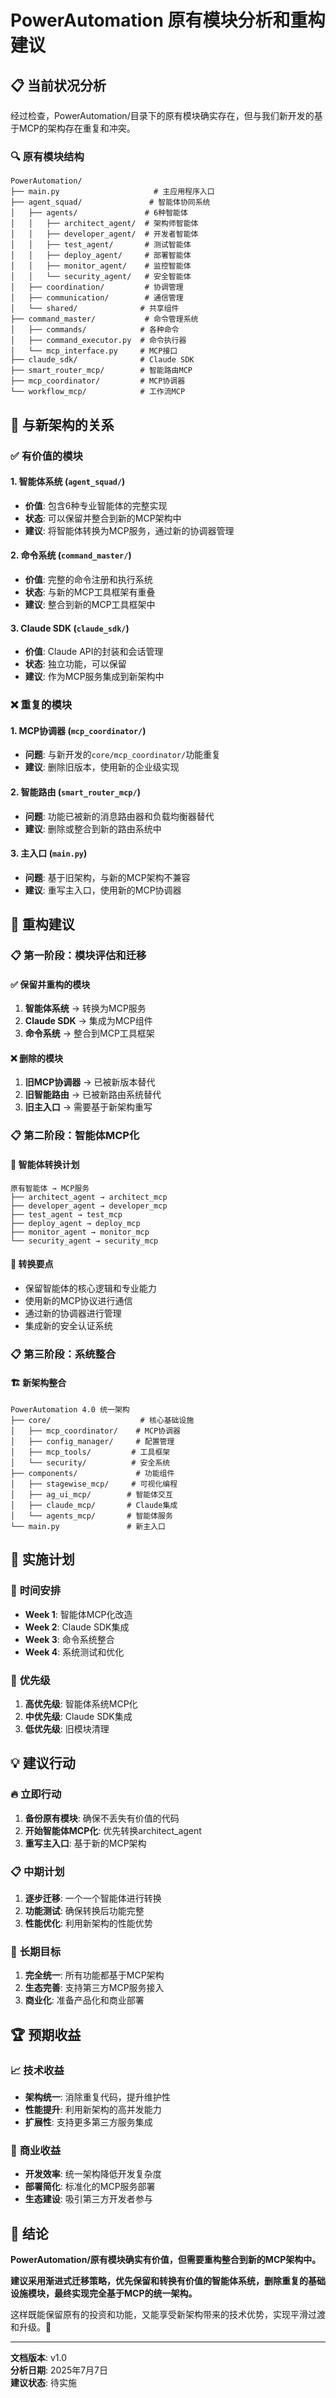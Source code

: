 # PowerAutomation 原有模块分析和重构建议

## 📋 **当前状况分析**

经过检查，PowerAutomation/目录下的原有模块确实存在，但与我们新开发的基于MCP的架构存在重复和冲突。

### 🔍 **原有模块结构**

```
PowerAutomation/
├── main.py                     # 主应用程序入口
├── agent_squad/               # 智能体协同系统
│   ├── agents/               # 6种智能体
│   │   ├── architect_agent/  # 架构师智能体
│   │   ├── developer_agent/  # 开发者智能体
│   │   ├── test_agent/       # 测试智能体
│   │   ├── deploy_agent/     # 部署智能体
│   │   ├── monitor_agent/    # 监控智能体
│   │   └── security_agent/   # 安全智能体
│   ├── coordination/         # 协调管理
│   ├── communication/        # 通信管理
│   └── shared/              # 共享组件
├── command_master/           # 命令管理系统
│   ├── commands/            # 各种命令
│   ├── command_executor.py  # 命令执行器
│   └── mcp_interface.py     # MCP接口
├── claude_sdk/              # Claude SDK
├── smart_router_mcp/        # 智能路由MCP
├── mcp_coordinator/         # MCP协调器
└── workflow_mcp/            # 工作流MCP
```

## 🔄 **与新架构的关系**

### ✅ **有价值的模块**

#### 1. **智能体系统** (`agent_squad/`)
- **价值**: 包含6种专业智能体的完整实现
- **状态**: 可以保留并整合到新的MCP架构中
- **建议**: 将智能体转换为MCP服务，通过新的协调器管理

#### 2. **命令系统** (`command_master/`)
- **价值**: 完整的命令注册和执行系统
- **状态**: 与新的MCP工具框架有重叠
- **建议**: 整合到新的MCP工具框架中

#### 3. **Claude SDK** (`claude_sdk/`)
- **价值**: Claude API的封装和会话管理
- **状态**: 独立功能，可以保留
- **建议**: 作为MCP服务集成到新架构中

### ❌ **重复的模块**

#### 1. **MCP协调器** (`mcp_coordinator/`)
- **问题**: 与新开发的`core/mcp_coordinator/`功能重复
- **建议**: 删除旧版本，使用新的企业级实现

#### 2. **智能路由** (`smart_router_mcp/`)
- **问题**: 功能已被新的消息路由器和负载均衡器替代
- **建议**: 删除或整合到新的路由系统中

#### 3. **主入口** (`main.py`)
- **问题**: 基于旧架构，与新的MCP架构不兼容
- **建议**: 重写主入口，使用新的MCP协调器

## 🎯 **重构建议**

### 📋 **第一阶段：模块评估和迁移**

#### ✅ **保留并重构的模块**
1. **智能体系统** → 转换为MCP服务
2. **Claude SDK** → 集成为MCP组件
3. **命令系统** → 整合到MCP工具框架

#### ❌ **删除的模块**
1. **旧MCP协调器** → 已被新版本替代
2. **旧智能路由** → 已被新路由系统替代
3. **旧主入口** → 需要基于新架构重写

### 📋 **第二阶段：智能体MCP化**

#### 🤖 **智能体转换计划**
```
原有智能体 → MCP服务
├── architect_agent → architect_mcp
├── developer_agent → developer_mcp
├── test_agent → test_mcp
├── deploy_agent → deploy_mcp
├── monitor_agent → monitor_mcp
└── security_agent → security_mcp
```

#### 🔧 **转换要点**
- 保留智能体的核心逻辑和专业能力
- 使用新的MCP协议进行通信
- 通过新的协调器进行管理
- 集成新的安全认证系统

### 📋 **第三阶段：系统整合**

#### 🏗️ **新架构整合**
```
PowerAutomation 4.0 统一架构
├── core/                    # 核心基础设施
│   ├── mcp_coordinator/    # MCP协调器
│   ├── config_manager/     # 配置管理
│   ├── mcp_tools/         # 工具框架
│   └── security/          # 安全系统
├── components/             # 功能组件
│   ├── stagewise_mcp/     # 可视化编程
│   ├── ag_ui_mcp/        # 智能体交互
│   ├── claude_mcp/       # Claude集成
│   └── agents_mcp/       # 智能体服务
└── main.py               # 新主入口
```

## 🚀 **实施计划**

### 📅 **时间安排**
- **Week 1**: 智能体MCP化改造
- **Week 2**: Claude SDK集成
- **Week 3**: 命令系统整合
- **Week 4**: 系统测试和优化

### 🎯 **优先级**
1. **高优先级**: 智能体系统MCP化
2. **中优先级**: Claude SDK集成
3. **低优先级**: 旧模块清理

## 💡 **建议行动**

### 🔥 **立即行动**
1. **备份原有模块**: 确保不丢失有价值的代码
2. **开始智能体MCP化**: 优先转换architect_agent
3. **重写主入口**: 基于新的MCP架构

### 📋 **中期计划**
1. **逐步迁移**: 一个一个智能体进行转换
2. **功能测试**: 确保转换后功能完整
3. **性能优化**: 利用新架构的性能优势

### 🎯 **长期目标**
1. **完全统一**: 所有功能都基于MCP架构
2. **生态完善**: 支持第三方MCP服务接入
3. **商业化**: 准备产品化和商业部署

## 🏆 **预期收益**

### 📈 **技术收益**
- **架构统一**: 消除重复代码，提升维护性
- **性能提升**: 利用新架构的高并发能力
- **扩展性**: 支持更多第三方服务集成

### 💼 **商业收益**
- **开发效率**: 统一架构降低开发复杂度
- **部署简化**: 标准化的MCP服务部署
- **生态建设**: 吸引第三方开发者参与

## 🎯 **结论**

**PowerAutomation/原有模块确实有价值，但需要重构整合到新的MCP架构中。**

**建议采用渐进式迁移策略，优先保留和转换有价值的智能体系统，删除重复的基础设施模块，最终实现完全基于MCP的统一架构。**

这样既能保留原有的投资和功能，又能享受新架构带来的技术优势，实现平滑过渡和升级。🚀

---

**文档版本**: v1.0  
**分析日期**: 2025年7月7日  
**建议状态**: 待实施

